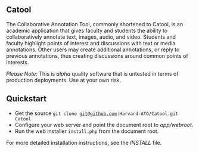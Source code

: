 ## Catool

The Collaborative Annotation Tool, commonly shortened to Catool, is an academic application that gives faculty and students the ability to collaboratively annotate text, images, audio, and video. Students and faculty highlight points of interest and discussions with text or media annotations. Other users may create additional annotations, or reply to previous annotations, thus creating discussions around common points of interests.

_Please Note:_ This is *alpha* quality software that is untested in terms of production deployments. Use at your own risk.

## Quickstart

* Get the source <code>git clone git@github.com:Harvard-ATG/Catool.git Catool</code>
* Configure your web server and point the document root to *app/webroot*.
* Run the web installer <code>install.php</code> from the document root.

For more detailed installation instructions, see the *INSTALL* file.